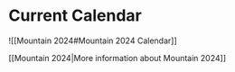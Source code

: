 # Current Calendar

![[Mountain 2024#Mountain 2024 Calendar]]

[[Mountain 2024|More information about Mountain 2024]]